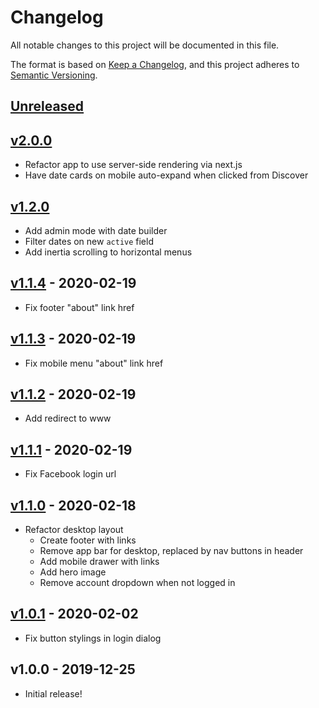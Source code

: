 # Changelog
All notable changes to this project will be documented in this file.

The format is based on [Keep a Changelog](https://keepachangelog.com/en/1.0.0/),
and this project adheres to [Semantic Versioning](https://semver.org/spec/v2.0.0.html).

## [Unreleased](https://github.com/nathanab/beacon/compare/master...HEAD)

## [v2.0.0](https://github.com/nathanab/beacon/compare/v1.2.0...v2.0.0)
- Refactor app to use server-side rendering via next.js
- Have date cards on mobile auto-expand when clicked from Discover

## [v1.2.0](https://github.com/nathanab/beacon/compare/v1.1.4...v1.2.0)
- Add admin mode with date builder
- Filter dates on new `active` field
- Add inertia scrolling to horizontal menus

## [v1.1.4](https://github.com/nathanab/beacon/compare/v1.1.3...v1.1.4) - 2020-02-19
- Fix footer "about" link href

## [v1.1.3](https://github.com/nathanab/beacon/compare/v1.1.2...v1.1.3) - 2020-02-19
- Fix mobile menu "about" link href

## [v1.1.2](https://github.com/nathanab/beacon/compare/v1.1.1...v1.1.2) - 2020-02-19
- Add redirect to www

## [v1.1.1](https://github.com/nathanab/beacon/compare/v1.1.0...v1.1.1) - 2020-02-19
- Fix Facebook login url

## [v1.1.0](https://github.com/nathanab/beacon/compare/v1.0.1...v1.1.0) - 2020-02-18
- Refactor desktop layout
  - Create footer with links
  - Remove app bar for desktop, replaced by nav buttons in header
  - Add mobile drawer with links
  - Add hero image
  - Remove account dropdown when not logged in

## [v1.0.1](https://github.com/nathanab/beacon/compare/v1.0.0...v1.0.1) - 2020-02-02
- Fix button stylings in login dialog

## v1.0.0 - 2019-12-25
- Initial release!
